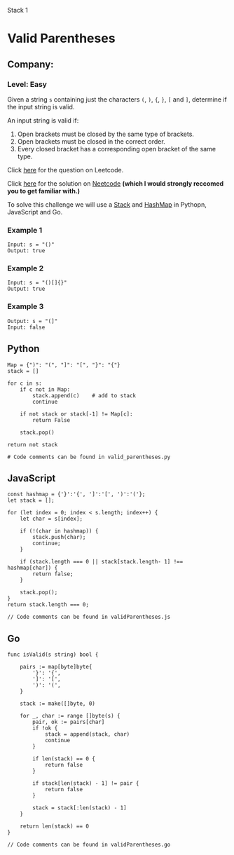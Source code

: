 Stack 1
# Valid Parentheses
## Company:
### Level: Easy

Given a string `s` containing just the characters `(`, `)`, `{`, `}`, `[` and `]`,
determine if the input string is valid.

An input string is valid if:

1. Open brackets must be closed by the same type of brackets.
2. Open brackets must be closed in the correct order.
3. Every closed bracket has a corresponding open bracket of the same type.


Click [here](https://leetcode.com/problems/valid-parentheses/description/) for the question on Leetcode.

Click [here](https://www.youtube.com/watch?v=WTzjTskDFMg) for the solution on [Neetcode](https://neetcode.io/) **(which I would strongly reccomed you to get familiar with.)**

To solve this challenge we will use a [Stack](https://www.geeksforgeeks.org/introduction-to-stack-data-structure-and-algorithm-tutorials/) and [HashMap](https://stackoverflow.com/questions/2592043/what-is-a-hash-map-in-programming-and-where-can-it-be-used) in Pythopn, JavaScript and Go.

### Example 1
```
Input: s = "()"
Output: true
```

### Example 2
```
Input: s = "()[]{}"
Output: true
```

### Example 3
```
Output: s = "(]"
Input: false
```

## Python
```
Map = {")": "(", "]": "[", "}": "{"}
stack = []

for c in s:
    if c not in Map:
        stack.append(c)    # add to stack
        continue
    
    if not stack or stack[-1] != Map[c]:
        return False
    
    stack.pop()

return not stack

# Code comments can be found in valid_parentheses.py
```

## JavaScript
```
const hashmap = {'}':'{', ']':'[', ')':'('};
let stack = [];

for (let index = 0; index < s.length; index++) {
    let char = s[index];
    
    if (!(char in hashmap)) {
        stack.push(char);
        continue;
    }
    
    if (stack.length === 0 || stack[stack.length- 1] !== hashmap[char]) {
        return false;
    }
    
    stack.pop();
}
return stack.length === 0;

// Code comments can be found in validParentheses.js
```

## Go
```
func isValid(s string) bool {

	pairs := map[byte]byte{
		'}': '{',
		']': '[',
		')': '(',
	}

	stack := make([]byte, 0)

	for _, char := range []byte(s) {
		pair, ok := pairs[char]
		if !ok {
			stack = append(stack, char)
			continue
		}

		if len(stack) == 0 {
			return false
		}

		if stack[len(stack) - 1] != pair {
			return false
		}

		stack = stack[:len(stack) - 1]
	}

	return len(stack) == 0
}

// Code comments can be found in validParentheses.go
```

